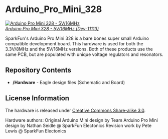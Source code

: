 Arduino_Pro_Mini_328
====================

[![Arduino Pro Mini 328 - 5V/16MHz](https://dlnmh9ip6v2uc.cloudfront.net/images/products/1/1/1/1/3/11113-01d_i_ma.jpg)  
*Arduino Pro Mini 328 - 5V/16MHz (Dev-11113)*](https://www.sparkfun.com/products/11113)

SparkFun's Arduino Pro Mini 328 is a bare bones super small Arduino compatible development board. This hardware is used for both the 3.3V/8MHz and the 5V/16MHz versions. 
Both of these products use the same PCB, but are populated with unique voltage regulators and resonators.

Repository Contents
-------------------

* **/Hardware** - Eagle design files (Schematic and Board)

License Information
-------------------
The hardware is released under [Creative Commons Share-alike 3.0](http://creativecommons.org/licenses/by-sa/3.0/).  

Hardware authors: Original Arduino Mini design by Team Arduino
Pro Mini design by Nathan Seidle @ SparkFun Electonics
Revision work by Pete Lewis @ SparkFun Electonics  

